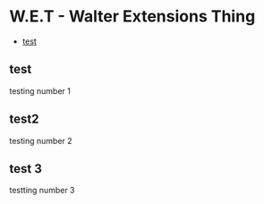 # W.E.T - Walter Extensions Thing

- [test](#test)
## test
testing number 1
## test2 
testing number 2
## test 3
testting number 3
